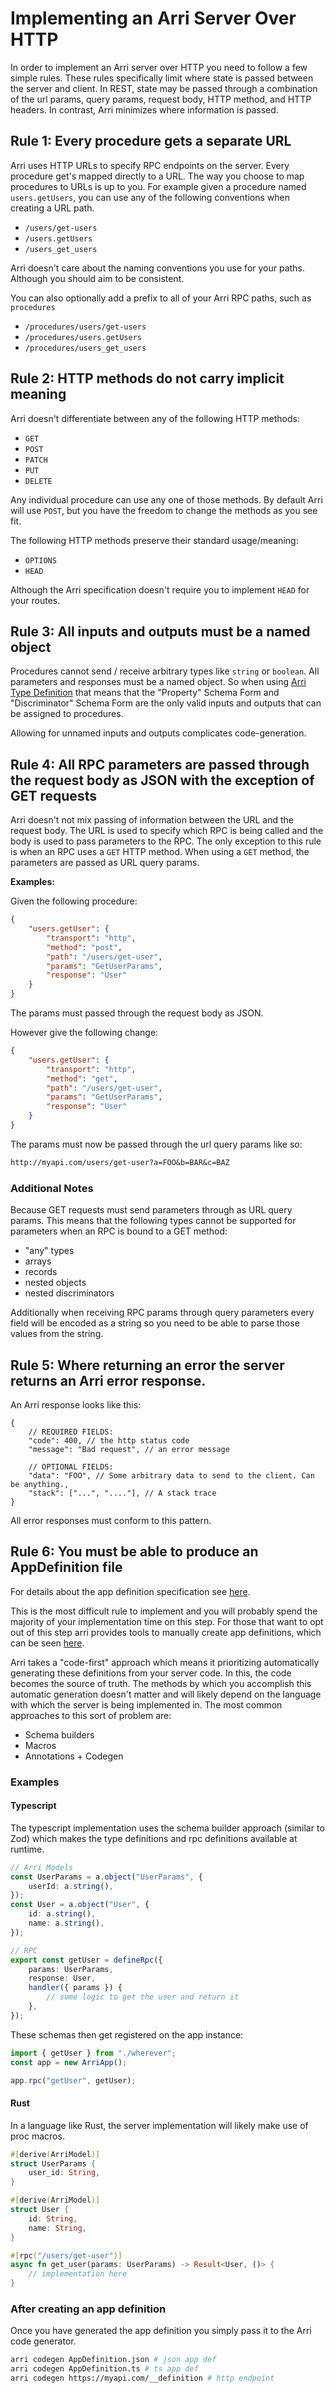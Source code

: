 # Implementing an Arri Server Over HTTP

In order to implement an Arri server over HTTP you need to follow a few simple rules. These rules specifically limit where state is passed between the server and client. In REST, state may be passed through a combination of the url params, query params, request body, HTTP method, and HTTP headers. In contrast, Arri minimizes where information is passed.

## Rule 1: Every procedure gets a separate URL

Arri uses HTTP URLs to specify RPC endpoints on the server. Every procedure get's mapped directly to a URL. The way you choose to map procedures to URLs is up to you. For example given a procedure named `users.getUsers`, you can use any of the following conventions when creating a URL path.

-   `/users/get-users`
-   `/users.getUsers`
-   `/users_get_users`

Arri doesn't care about the naming conventions you use for your paths. Although you should aim to be consistent.

You can also optionally add a prefix to all of your Arri RPC paths, such as `procedures`

-   `/procedures/users/get-users`
-   `/procedures/users.getUsers`
-   `/procedures/users_get_users`

## Rule 2: HTTP methods do not carry implicit meaning

Arri doesn't differentiate between any of the following HTTP methods:

-   `GET`
-   `POST`
-   `PATCH`
-   `PUT`
-   `DELETE`

Any individual procedure can use any one of those methods. By default Arri will use `POST`, but you have the freedom to change the methods as you see fit.

The following HTTP methods preserve their standard usage/meaning:

-   `OPTIONS`
-   `HEAD`

Although the Arri specification doesn't require you to implement `HEAD` for your routes.

## Rule 3: All inputs and outputs must be a named object

Procedures cannot send / receive arbitrary types like `string` or `boolean`. All parameters and responses must be a named object. So when using [Arri Type Definition](/specifications/arri_type_definition.md) that means that the "Property" Schema Form and "Discriminator" Schema Form are the only valid inputs and outputs that can be assigned to procedures.

Allowing for unnamed inputs and outputs complicates code-generation.

## Rule 4: All RPC parameters are passed through the request body as JSON with the exception of GET requests

Arri doesn't not mix passing of information between the URL and the request body. The URL is used to specify which RPC is being called and the body is used to pass parameters to the RPC. The only exception to this rule is when an RPC uses a `GET` HTTP method. When using a `GET` method, the parameters are passed as URL query params.

**Examples:**

Given the following procedure:

```json
{
    "users.getUser": {
        "transport": "http",
        "method": "post",
        "path": "/users/get-user",
        "params": "GetUserParams",
        "response": "User"
    }
}
```

The params must passed through the request body as JSON.

However give the following change:

```json
{
    "users.getUser": {
        "transport": "http",
        "method": "get",
        "path": "/users/get-user",
        "params": "GetUserParams",
        "response": "User"
    }
}
```

The params must now be passed through the url query params like so:

```txt
http://myapi.com/users/get-user?a=FOO&b=BAR&c=BAZ
```

### Additional Notes

Because GET requests must send parameters through as URL query params. This means that the following types cannot be supported for parameters when an RPC is bound to a GET method:

-   "any" types
-   arrays
-   records
-   nested objects
-   nested discriminators

Additionally when receiving RPC params through query parameters every field will be encoded as a string so you need to be able to parse those values from the string.

## Rule 5: Where returning an error the server returns an Arri error response.

An Arri response looks like this:

```jsonc
{
    // REQUIRED FIELDS:
    "code": 400, // the http status code
    "message": "Bad request", // an error message

    // OPTIONAL FIELDS:
    "data": "FOO", // Some arbitrary data to send to the client. Can be anything.,
    "stack": ["...", "...."], // A stack trace
}
```

All error responses must conform to this pattern.

## Rule 6: You must be able to produce an AppDefinition file

For details about the app definition specification see [here](../specifications/arri_app_definition.md).

This is the most difficult rule to implement and you will probably spend the majority of your implementation time on this step. For those that want to opt out of this step arri provides tools to manually create app definitions, which can be seen [here](../README.md#manually-creating-an-app-definition).

Arri takes a "code-first" approach which means it prioritizing automatically generating these definitions from your server code. In this, the code becomes the source of truth. The methods by which you accomplish this automatic generation doesn't matter and will likely depend on the language with which the server is being implemented in. The most common approaches to this sort of problem are:

-   Schema builders
-   Macros
-   Annotations + Codegen

### Examples

#### Typescript

The typescript implementation uses the schema builder approach (similar to Zod) which makes the type definitions and rpc definitions available at runtime.

```ts
// Arri Models
const UserParams = a.object("UserParams", {
    userId: a.string(),
});
const User = a.object("User", {
    id: a.string(),
    name: a.string(),
});

// RPC
export const getUser = defineRpc({
    params: UserParams,
    response: User,
    handler({ params }) {
        // some logic to get the user and return it
    },
});
```

These schemas then get registered on the app instance:

```ts
import { getUser } from "./wherever";
const app = new ArriApp();

app.rpc("getUser", getUser);
```

#### Rust

In a language like Rust, the server implementation will likely make use of proc macros.

```rust
#[derive(ArriModel)]
struct UserParams {
    user_id: String,
}

#[derive(ArriModel)]
struct User {
    id: String,
    name: String,
}

#[rpc("/users/get-user")]
async fn get_user(params: UserParams) -> Result<User, ()> {
    // implementation here
}
```

### After creating an app definition

Once you have generated the app definition you simply pass it to the Arri code generator.

```bash
arri codegen AppDefinition.json # json app def
arri codegen AppDefinition.ts # ts app def
arri codegen https://myapi.com/__definition # http endpoint
```
